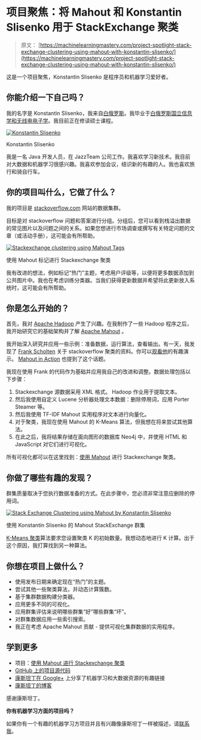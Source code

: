 # 项目聚焦：将 Mahout 和 Konstantin Slisenko 用于 StackExchange 聚类

> 原文： [https://machinelearningmastery.com/project-spotlight-stack-exchange-clustering-using-mahout-with-konstantin-slisenko/](https://machinelearningmastery.com/project-spotlight-stack-exchange-clustering-using-mahout-with-konstantin-slisenko/)

这是一个项目聚焦，Konstantin Slisenko 是程序员和机器学习爱好者。

## 你能介绍一下自己吗？

我的名字是 Konstantin Slisenko，我来自[白俄罗斯](http://en.wikipedia.org/wiki/Belarus)。我毕业于[白俄罗斯国立信息学和无线电电子学](http://www.bsuir.by/index.jsp?lang=en)。我目前正在修读硕士课程。

[![Konstantin Slisenko](img/f56c3ffce7e1d763cbc059c83b5c3365.jpg)](https://3qeqpr26caki16dnhd19sv6by6v-wpengine.netdna-ssl.com/wp-content/uploads/2014/03/konstantin-slisenko.png)

Konstantin Slisenko

我是一名 Java 开发人员，在 JazzTeam 公司工作。我喜欢学习新技术。我目前对大数据和机器学习很感兴趣。我喜欢参加会议，结识新的有趣的人。我也喜欢旅行和骑自行车。

## 你的项目叫什么，它做了什么？

我的项目是 [stackoverflow.com](http://stackoverflow.com/) 网站的数据集群。

目标是对 stackoverflow 问题和答案进行分组。分组后，您可以看到栈溢出数据的常见图片以及问题之间的关系。如果您想进行市场调查或撰写有关特定问题的文章（或活动手册），这可能会有所帮助。

[![Stackexchange clustering using Mahout Tags](img/82e009380c84081b07654cb0038a03a1.jpg)](https://3qeqpr26caki16dnhd19sv6by6v-wpengine.netdna-ssl.com/wp-content/uploads/2014/03/Stackexchange-clustering-using-Mahout-tags.png)

使用 Mahout 标记进行 Stackexchange 聚类

我有改进的想法，例如标记“热门”主题，考虑用户评级等，以便将更多数据添加到公共图片中。我也在考虑训练分类器。当我们获得更新数据并希望将此更新放入系统时，这可能会有所帮助。

## 你是怎么开始的？

首先，我对 [Apache Hadoop](http://hadoop.apache.org/) 产生了兴趣。在我制作了一些 Hadoop 程序之后，我开始研究它的基础架构并了解 [Apache Mahout](https://mahout.apache.org/) 。

我开始深入研究并应用一些示例：准备数据，运行算法，查看输出。有一天，我发现了 [Frank Scholten](https://github.com/frankscholten) 关于 stackoverflow 聚类的资料。你可以[观看他](http://vimeo.com/43903965)的有趣演示。 [Mahout in Action](http://www.amazon.com/dp/1935182684?tag=inspiredalgor-20) 也提到了这个话题。

我现在使用 Frank 的代码作为基础并应用我自己的改进和调整。数据处理包括以下步骤：

1.  Stackexchange 源数据采用 XML 格式。 Hadoop 作业用于提取文本。
2.  然后我使用自定义 Lucene 分析器处理文本数据：删除停用词，应用 Porter Steamer 等。
3.  然后我使用 TF-IDF Mahout 实用程序对文本进行向量化。
4.  对于聚类，我现在使用 Mahout 的 K-Means 算法，但我想在将来尝试其他算法。
5.  在此之后，我将结果存储在面向图形的数据库 Neo4j 中，并使用 HTML 和 JavaScript 对它们进行可视化。

所有可视化都可以在这里找到：[使用 Mahout](http://clustering.slisenko.net:8080/stackexchange-web) 进行 Stackexchange 聚类。

## 你做了哪些有趣的发现？

群集质量取决于您执行数据准备的方式。在此步骤中，您必须非常注意应删除的停用词。

[![Stack Exchange Clustering using Mahout by Konstantin Slisenko](img/bea95becffcd97609771221e9ba400ef.jpg)](https://3qeqpr26caki16dnhd19sv6by6v-wpengine.netdna-ssl.com/wp-content/uploads/2014/03/Stack-Exchange-Clustering-using-Mahout.png)

使用 Konstantin Slisenko 的 Mahout StackExchange 群集

[K-Means 聚类](http://en.wikipedia.org/wiki/K-means_clustering)算法要求您设置聚类 K 的初始数量。我想动态地进行 K 计算。出于这个原因，我打算找到另一种算法。

## 你想在项目上做什么？

*   使用发布日期来确定现在“热门”的主题。
*   尝试其他一些聚类算法，并动态计算簇数。
*   基于集群数据构建分类器。
*   应用更多不同的可视化。
*   应用群集评估来说明哪些群集“好”哪些群集“坏”。
*   对群集数据应用一些索引搜索。
*   我正在考虑 Apache Mahout 贡献 - 提供可视化集群数据的实用程序。

## 学到更多

*   项目：[使用 Mahout 进行 Stackexchange 聚类](http://clustering.slisenko.net:8080/stackexchange-web)
*   [GitHub 上的项目源代码](https://github.com/kslisenko/big-data-research/tree/master/Developments/stackexchange-analyses)
*   [康斯坦丁在 Google+](https://plus.google.com/104628548674452019199) 上分享了机器学习和大数据资源的有趣链接
*   [康斯坦丁的博客](http://www.slisenko.net/)

感谢康斯坦丁。

**你有机器学习方面的项目吗？**

如果你有一个有趣的机器学习方项目并且有兴趣像康斯坦丁一样被描述，请[联系我](http://machinelearningmastery.com/contact/ "Contact")。